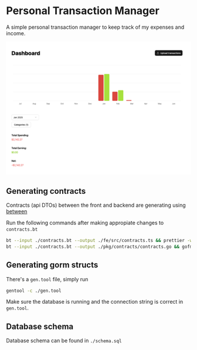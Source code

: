 # Personal Transaction Manager

A simple personal transaction manager to keep track of my expenses and income.

![dashboard](dashboard.png)


## Generating contracts

Contracts (api DTOs) between the front and backend are generating using [between]("https://github.com/brahms116/between")

Run the following commands after making appropiate changes to `contracts.bt`

```bash
bt --input ./contracts.bt --output ./fe/src/contracts.ts && prettier -w ./fe/src/contracts.ts
bt --input ./contracts.bt --output ./pkg/contracts/contracts.go && gofmt -w ./pkg/contracts/contracts.go
```

## Generating gorm structs

There's a `gen.tool` file, simply run

```bash
gentool -c ./gen.tool
```
Make sure the database is running and the connection string is correct in `gen.tool`.

## Database schema

Database schema can be found in `./schema.sql`
